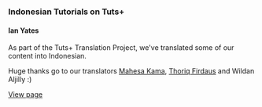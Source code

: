 ### Indonesian Tutorials on Tuts+
#### Ian Yates

As part of the Tuts+ Translation Project, we've translated some of our content into Indonesian.

Huge thanks go to our translators [Mahesa Kama](http://twitter.com/mahesakama), [Thoriq Firdaus](http://creatiface.com/) and Wildan Aljilly :)

[View page](http://tutsplus.github.io/indonesian-tutorials-on-tuts-/)
